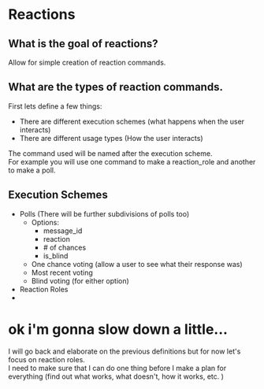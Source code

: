 # Reactions


## What is the goal of reactions?
Allow for simple creation of reaction commands.  

## What are the types of reaction commands.  
First lets define a few things:  
- There are different execution schemes (what happens when the user interacts)
- There are different usage types (How the user interacts)

The command used will be named after the execution scheme.  
For example you will use one command to make a reaction_role and another to make a poll.  

## Execution Schemes
- Polls (There will be further subdivisions of polls too)
  - Options:
    - message_id
    - reaction
    - \# of chances
    - is_blind
  - One chance voting (allow a user to see what their response was)
  - Most recent voting
  - Blind voting (for either option)
- Reaction Roles
- 




# ok i'm gonna slow down a little...
I will go back and elaborate on the previous definitions but for now let's focus on reaction roles.  
I need to make sure that I can do one thing before I make a plan for everything (find out what works, what doesn't, how it works, etc. )

